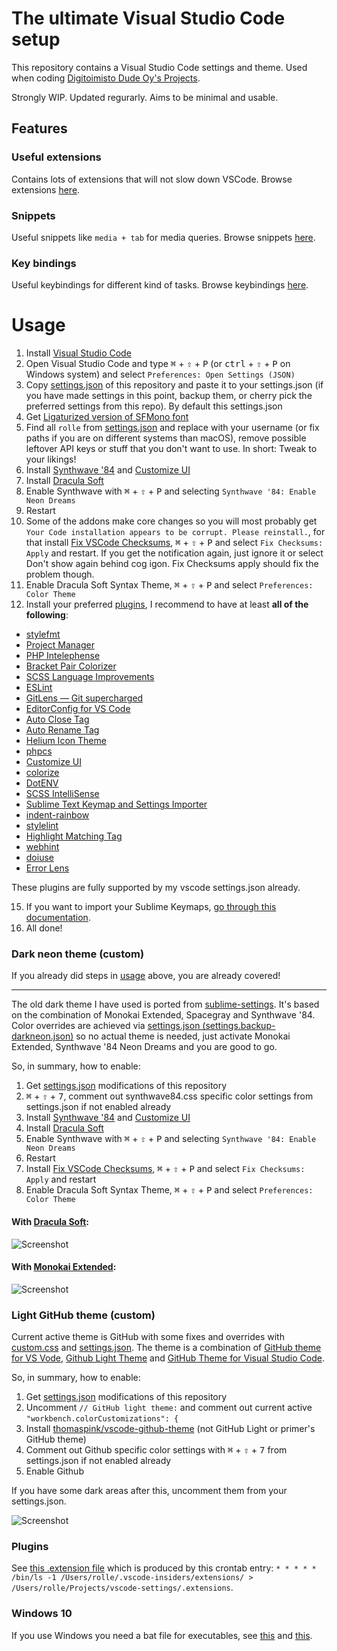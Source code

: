# The ultimate Visual Studio Code setup

This repository contains a Visual Studio Code settings and theme.
Used when coding [Digitoimisto Dude Oy's Projects](https://github.com/digitoimistodude).

Strongly WIP.
Updated regurarly.
Aims to be minimal and usable.

## Features

### Useful extensions

Contains lots of extensions that will not slow down VSCode. Browse extensions [here](#plugins).

### Snippets

Useful snippets like `media + tab` for media queries. Browse snippets [here](https://github.com/ronilaukkarinen/vscode-settings/tree/master/snippets).

### Key bindings

Useful keybindings for different kind of tasks. Browse keybindings [here](https://github.com/ronilaukkarinen/vscode-settings/blob/master/keybindings.json).

# Usage

1. Install [Visual Studio Code](https://code.visualstudio.com/)
2. Open Visual Studio Code and type <kbd>⌘</kbd> <span>+</span> <kbd>⇧</kbd> <span>+</span> <kbd>P</kbd> (or <kbd>ctrl</kbd> <span>+</span> <kbd>⇧</kbd> <span>+</span> <kbd>P</kbd> on Windows system) and select `Preferences: Open Settings (JSON)`
3. Copy [settings.json](https://raw.githubusercontent.com/ronilaukkarinen/vscode-settings/master/settings.json) of this repository and paste it to your settings.json (if you have made settings in this point, backup them, or cherry pick the preferred settings from this repo). By default this settings.json
4. Get [Ligaturized version of SFMono font](https://github.com/lemeb/a-better-ligaturizer/blob/master/output-fonts/SFMono.ttf)
5. Find all `rolle` from [settings.json](https://raw.githubusercontent.com/ronilaukkarinen/vscode-settings/master/settings.json) and replace with your username (or fix paths if you are on different systems than macOS), remove possible leftover API keys or stuff that you don't want to use. In short: Tweak to your likings!
6. Install [Synthwave '84](https://marketplace.visualstudio.com/items?itemName=RobbOwen.synthwave-vscode) and [Customize UI](https://marketplace.visualstudio.com/items?itemName=iocave.customize-ui)
7. Install [Dracula Soft](https://marketplace.visualstudio.com/items?itemName=yomed.theme-dracula-soft)
8. Enable Synthwave with <kbd>⌘</kbd> <span>+</span> <kbd>⇧</kbd> <span>+</span> <kbd>P</kbd> and selecting `Synthwave '84: Enable Neon Dreams`
9. Restart
10. Some of the addons make core changes so you will most probably get `Your Code installation appears to be corrupt. Please reinstall.`, for that install [Fix VSCode Checksums](https://marketplace.visualstudio.com/items?itemName=lehni.vscode-fix-checksums), <kbd>⌘</kbd> <span>+</span> <kbd>⇧</kbd> <span>+</span> <kbd>P</kbd> and select `Fix Checksums: Apply` and restart. If you get the notification again, just ignore it or select Don't show again behind cog igon. Fix Checksums apply should fix the problem though.
11. Enable Dracula Soft Syntax Theme, <kbd>⌘</kbd> <span>+</span> <kbd>⇧</kbd> <span>+</span> <kbd>P</kbd> and select `Preferences: Color Theme`
12. Install your preferred [plugins](#plugins), I recommend to have at least **all of the following**:

* [stylefmt](https://marketplace.visualstudio.com/items?itemName=ronilaukkarinen.vscode-stylefmt)
* [Project Manager](https://marketplace.visualstudio.com/items?itemName=alefragnani.project-manager)
* [PHP Intelephense](https://marketplace.visualstudio.com/items?itemName=bmewburn.vscode-intelephense-client)
* [Bracket Pair Colorizer](https://marketplace.visualstudio.com/items?itemName=coenraads.bracket-pair-colorizer)
* [SCSS Language Improvements](https://marketplace.visualstudio.com/items?itemName=cssinate.scss-language-improvements)
* [ESLint](https://marketplace.visualstudio.com/items?itemName=dbaeumer.vscode-eslint)
* [GitLens — Git supercharged](https://marketplace.visualstudio.com/items?itemName=eamodio.gitlens)
* [EditorConfig for VS Code](https://marketplace.visualstudio.com/items?itemName=EditorConfig.EditorConfig)
* [Auto Close Tag](https://marketplace.visualstudio.com/items?itemName=formulahendry.auto-close-tag)
* [Auto Rename Tag](https://marketplace.visualstudio.com/items?itemName=formulahendry.auto-rename-tag)
* [Helium Icon Theme](https://marketplace.visualstudio.com/items?itemName=helgardrichard.helium-icon-theme)
* [phpcs](https://marketplace.visualstudio.com/items?itemName=ikappas.phpcs)
* [Customize UI](https://marketplace.visualstudio.com/items?itemName=iocave.customize-ui)
* [colorize](https://marketplace.visualstudio.com/items?itemName=kamikillerto.vscode-colorize)
* [DotENV](https://marketplace.visualstudio.com/items?itemName=mikestead.dotenv)
* [SCSS IntelliSense](https://marketplace.visualstudio.com/items?itemName=mrmlnc.vscode-scss)
* [Sublime Text Keymap and Settings Importer](https://marketplace.visualstudio.com/items?itemName=ms-vscode.sublime-keybindings)
* [indent-rainbow](https://marketplace.visualstudio.com/items?itemName=oderwat.indent-rainbow)
* [stylelint](https://marketplace.visualstudio.com/items?itemName=stylelint.vscode-stylelint)
* [Highlight Matching Tag](https://marketplace.visualstudio.com/items?itemName=vincaslt.highlight-matching-tag)
* [webhint](https://marketplace.visualstudio.com/items?itemName=webhint.vscode-webhint) 
* [doiuse](https://marketplace.visualstudio.com/items?itemName=mrmlnc.vscode-doiuse)
* [Error Lens](https://marketplace.visualstudio.com/items?itemName=usernamehw.errorlens)

These plugins are fully supported by my vscode settings.json already.

15. If you want to import your Sublime Keymaps, [go through this documentation](https://marketplace.visualstudio.com/items?itemName=ms-vscode.sublime-keybindings).
16. All done!

### Dark neon theme (custom)

If you already did steps in [usage](#usage) above, you are already covered!

--- 

The old dark theme I have used is ported from [sublime-settings](https://github.com/digitoimistodude/sublime-settings). It's based on the combination of Monokai Extended, Spacegray and Synthwave '84. Color overrides are achieved via [settings.json (settings.backup-darkneon.json)](https://github.com/ronilaukkarinen/vscode-settings/blob/master/settings.backup-darkneon.json) so no actual theme is needed, just activate Monokai Extended, Synthwave '84 Neon Dreams and you are good to go.

So, in summary, how to enable:

1. Get [settings.json](https://raw.githubusercontent.com/ronilaukkarinen/vscode-settings/master/settings.json) modifications of this repository
2. <kbd>⌘</kbd> <span>+</span> <kbd>⇧</kbd> <span>+</span> <kbd>7</kbd>, comment out synthwave84.css specific color settings from settings.json if not enabled already
3. Install [Synthwave '84](https://marketplace.visualstudio.com/items?itemName=RobbOwen.synthwave-vscode) and [Customize UI](https://marketplace.visualstudio.com/items?itemName=iocave.customize-ui)
4. Install [Dracula Soft](https://marketplace.visualstudio.com/items?itemName=yomed.theme-dracula-soft)
5. Enable Synthwave with <kbd>⌘</kbd> <span>+</span> <kbd>⇧</kbd> <span>+</span> <kbd>P</kbd> and selecting `Synthwave '84: Enable Neon Dreams`
6. Restart
7. Install [Fix VSCode Checksums](https://marketplace.visualstudio.com/items?itemName=lehni.vscode-fix-checksums), <kbd>⌘</kbd> <span>+</span> <kbd>⇧</kbd> <span>+</span> <kbd>P</kbd> and select `Fix Checksums: Apply` and restart
8. Enable Dracula Soft Syntax Theme, <kbd>⌘</kbd> <span>+</span> <kbd>⇧</kbd> <span>+</span> <kbd>P</kbd> and select `Preferences: Color Theme`

#### With [Dracula Soft](https://marketplace.visualstudio.com/items?itemName=yomed.theme-dracula-soft):
![Screenshot](https://i.imgur.com/yim4rNQ.png "Screenshot")

#### With [Monokai Extended](https://marketplace.visualstudio.com/items?itemName=SuperPaintman.monokai-extended):
![Screenshot](https://i.imgur.com/8m8ESKo.png "Screenshot")

### Light GitHub theme (custom)

Current active theme is GitHub with some fixes and overrides with [custom.css](https://github.com/ronilaukkarinen/vscode-settings/blob/master/custom.css) and [settings.json](https://github.com/ronilaukkarinen/vscode-settings/blob/master/settings.json). The theme is a combination of [GitHub theme for VS Vode](https://github.com/primer/github-vscode-theme), [Github Light Theme](https://github.com/chuling/vscode-theme-github-light) and [GitHub Theme for Visual Studio Code](https://github.com/thomaspink/vscode-github-theme).

So, in summary, how to enable:

1. Get [settings.json](https://raw.githubusercontent.com/ronilaukkarinen/vscode-settings/master/settings.json) modifications of this repository
2. Uncomment `// GitHub light theme:` and comment out current active `"workbench.colorCustomizations": {`
3. Install [thomaspink/vscode-github-theme](https://github.com/thomaspink/vscode-github-theme) (not GitHub Light or primer's GitHub theme)
4. Comment out Github specific color settings with <kbd>⌘</kbd> <span>+</span> <kbd>⇧</kbd> <span>+</span> <kbd>7</kbd> from settings.json if not enabled already
5. Enable Github

If you have some dark areas after this, uncomment them from your settings.json.

![Screenshot](https://i.imgur.com/X7NYkhm.png "Screenshot")

### Plugins

See [this .extension file](https://github.com/ronilaukkarinen/vscode-settings/blob/master/.extensions) which is produced by this crontab entry: `* * * * * /bin/ls -1 /Users/rolle/.vscode-insiders/extensions/ > /Users/rolle/Projects/vscode-settings/.extensions`.

### Windows 10

If you use Windows you need a bat file for executables, see [this](https://github.com/microsoft/vscode/issues/22391#issuecomment-310593201) and [this](https://www.reddit.com/r/bashonubuntuonwindows/comments/77idb8/where_is_the_executable_for_the_new_wsl_ubuntu_in/donn90c/?utm_source=reddit&utm_medium=web2x&context=3).

